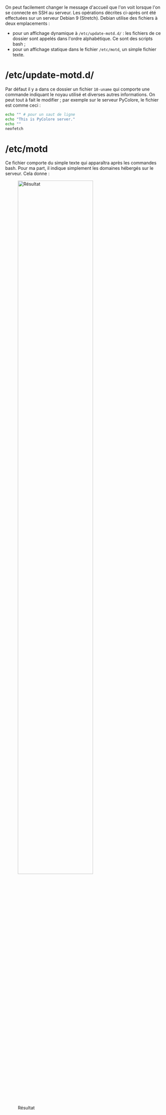 <!--
.. title: Changer le message de connexion SSH (Debian)
.. slug: changer-le-message-de-connexion-ssh
.. date: 2018-07-18 14:56:26 UTC+02:00
.. tags: GNU/Linux, SSH, Debian, Serveur
.. category: Mémo
.. link: 
.. description: 
.. type: text
-->

On peut facilement changer le message d'accueil que l'on voit lorsque l'on se connecte en SSH au serveur. Les opérations décrites ci-après ont été effectuées sur un serveur Debian 9 (Stretch). Debian utilise des fichiers à deux emplacements&nbsp;:

* pour un affichage dynamique à `/etc/update-motd.d/`&nbsp;: les fichiers de ce dossier sont appelés dans l'ordre alphabétique. Ce sont des scripts bash&nbsp;;
* pour un affichage statique dans le fichier `/etc/motd`, un simple fichier texte.

<!-- TEASER_END -->

# /etc/update-motd.d/

Par défaut il y a dans ce dossier un fichier `10-uname` qui comporte une commande indiquant le noyau utilisé et diverses autres informations. On peut tout à fait le modifier&nbsp;; par exemple sur le serveur PyColore, le fichier est comme ceci&nbsp;:
```bash
echo "" # pour un saut de ligne
echo "This is PyColore server."
echo ""
neofetch
```

# /etc/motd

Ce fichier comporte du simple texte qui apparaîtra après les commandes bash. Pour ma part, il indique simplement les domaines hébergés sur le serveur. Cela donne&nbsp;: 

<figure class="text-center">
    <img src="/assets/img/ssh.jpg" alt="Résultat" width="75%" />
    <figcaption>Résultat</figcaption>
</figure>